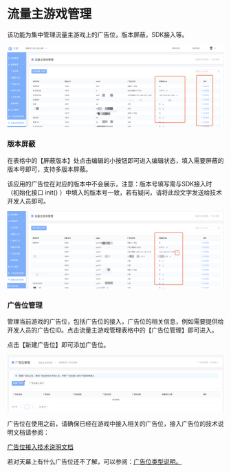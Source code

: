 # 流量主游戏管理

该功能为集中管理流量主游戏上的广告位，版本屏蔽，SDK接入等。

![](../../.gitbook/assets/image%20%28111%29.png)

### 版本屏蔽

在表格中的【屏蔽版本】处点击编辑的小按钮即可进入编辑状态，填入需要屏蔽的版本号即可，支持多版本屏蔽。

该应用的广告位在对应的版本中不会展示，注意：版本号填写需与SDK接入时（初始化接口 init\(\) ）中填入的版本号一致，若有疑问，请将此段文字发送给技术开发人员即可。

![](../../.gitbook/assets/image%20%2894%29.png)

### 广告位管理

管理当前游戏的广告位，包括广告位的接入，广告位的相关信息，例如需要提供给开发人员的广告位ID。点击流量主游戏管理表格中的【广告位管理】即可进入。

点击【新建广告位】即可添加广告位。

![](../../.gitbook/assets/image%20%2843%29.png)

广告位在使用之前，请确保已经在游戏中接入相关的广告位，接入广告位的技术说明文档请参阅：

[广告位接入技术说明文档](../ji-shu-zhi-nan/zhu-jian-hua/)

若对天幕上有什么广告位还不了解，可以参阅：[广告位类型说明。](../ad-types/)

